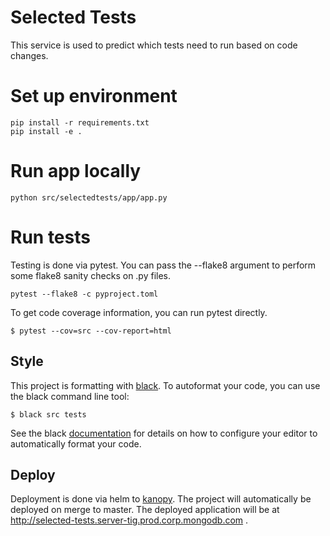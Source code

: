 # Selected Tests

This service is used to predict which tests need to run based on code changes.

# Set up environment
```
pip install -r requirements.txt
pip install -e .
```

# Run app locally
```
python src/selectedtests/app/app.py
```

# Run tests
Testing is done via pytest. You can pass the --flake8 argument to perform some
flake8 sanity checks on .py files.
```
pytest --flake8 -c pyproject.toml
```

To get code coverage information, you can run pytest directly.
```
$ pytest --cov=src --cov-report=html
```

## Style

This project is formatting with [black](https://github.com/psf/black). To autoformat your code, you
can use the black command line tool:

```
$ black src tests
```

See the black [documentation](https://github.com/psf/black#editor-integration) for details on how
to configure your editor to automatically format your code.

## Deploy

Deployment is done via helm to [kanopy](https://github.com/10gen/kanopy-docs#index). The project
will automatically be deployed on merge to master. The deployed application will be at
http://selected-tests.server-tig.prod.corp.mongodb.com .
